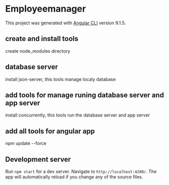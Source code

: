 # Employeemanager

This project was generated with [Angular CLI](https://github.com/angular/angular-cli) version 9.1.5.

## create and install tools

create node_modules directory

## database server
 
install json-server, this tools manage localy database 

## add tools for manage runing database server and app server

install concurrently, this tools run the database server and app server

## add all tools for angular app

npm update --force

## Development server

Run `npm start` for a dev server. Navigate to `http://localhost:4200/`. The app will automatically reload if you change any of the source files.
